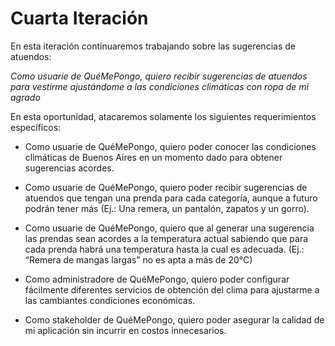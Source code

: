 # Cuarta Iteración

En esta iteración continuaremos trabajando sobre las sugerencias de atuendos:

_Como usuarie de QuéMePongo, quiero recibir sugerencias de atuendos para vestirme ajustándome a las condiciones climáticas con ropa de mi agrado_

En esta oportunidad, atacaremos solamente los siguientes requerimientos específicos:

* Como usuarie de QuéMePongo, quiero poder conocer las condiciones climáticas de Buenos Aires en un momento dado para obtener sugerencias acordes.

* Como usuarie de QuéMePongo, quiero poder recibir sugerencias de atuendos que tengan una prenda para cada categoría, aunque a futuro podrán tener más (Ej.: Una remera, un pantalón, zapatos y un gorro).

* Como usuarie de QuéMePongo, quiero que al generar una sugerencia las prendas sean acordes a la temperatura actual sabiendo que para cada prenda habrá una temperatura hasta la cual es adecuada. (Ej.: “Remera de mangas largas” no es apta a más de 20°C)

* Como administradore de QuéMePongo, quiero poder configurar fácilmente diferentes servicios de obtención del clima para ajustarme a las cambiantes condiciones económicas.

* Como stakeholder de QuéMePongo, quiero poder asegurar la calidad de mi aplicación sin incurrir en costos innecesarios. 

